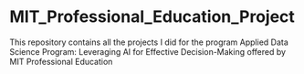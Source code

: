 # MIT_Professional_Education_Project
This repository contains all the projects I did for the program Applied Data Science Program: Leveraging AI for Effective Decision-Making offered by MIT Professional Education
